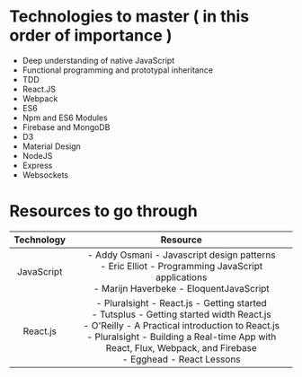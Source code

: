 
# Technologies to master ( in this order of importance )

- Deep understanding of native JavaScript
- Functional programming and prototypal inheritance
- TDD
- React.JS
- Webpack
- ES6
- Npm and ES6 Modules
- Firebase and MongoDB
- D3
- Material Design
- NodeJS
- Express
- Websockets


# Resources to go through

| Technology                               | Resource     |
| :----------------------------: | :-------------: |
| JavaScript | - Addy Osmani - Javascript design patterns <br>- Eric Elliot - Programming JavaScript applications <br>- Marijn Haverbeke - EloquentJavaScript |
| React.js | - Pluralsight - React.js - Getting started <br> - Tutsplus - Getting started width React.js <br> - O'Reilly - A Practical introduction to React.js <br> - Pluralsight - Building a Real-time App with React, Flux, Webpack, and Firebase <br> - Egghead - React Lessons |
